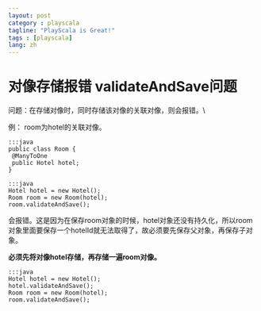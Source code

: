 ```yaml
---
layout: post
category : playscala
tagline: "PlayScala is Great!"
tags : [playscala]
lang: zh
---
```

# 对像存储报错 validateAndSave问题

问题：在存储对像时，同时存储该对像的关联对像，则会报错。\\

例：
room为hotel的关联对像。

	:::java
	public class Room {
	 @ManyToOne
	 public Hotel hotel;
	}

	:::java
	Hotel hotel = new Hotel();
	Room room = new Room(hotel);
	room.validateAndSave();

会报错。这是因为在保存room对象的时候，hotel对象还没有持久化，所以room对象里面要保存一个hotelId就无法取得了，故必须要先保存父对象，再保存子对象。

**必须先将对像hotel存储，再存储一遍room对像。**

	:::java
	Hotel hotel = new Hotel();
	hotel.validateAndSave();
	Room room = new Room(hotel);
	room.validateAndSave();

